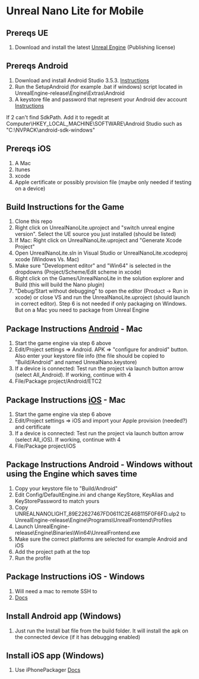 # Unreal Nano Lite for Mobile

## Prereqs UE
1. Download and install the latest [Unreal Engine](https://www.unrealengine.com/en-US/download) (Publishing license)

## Prereqs Android
1. Download and install Android Studio 3.5.3. [Instructions](https://docs.unrealengine.com/en-US/Platforms/Mobile/Android/Setup/AndroidStudio/index.html)
2. Run the SetupAndroid (for example .bat if windows) script located in UnrealEngine-release\Engine\Extras\Android
3. A keystore file and password that represent your Android dev account [Instructions](https://docs.unrealengine.com/en-US/Platforms/Mobile/Android/DistributionSigning/index.html)

If 2 can't find SdkPath. Add it to regedit at Computer\HKEY_LOCAL_MACHINE\SOFTWARE\Android Studio such as "C:\NVPACK\android-sdk-windows"

## Prereqs iOS
1. A Mac
2. Itunes
3. xcode
4. Apple certificate or possibly provision file (maybe only needed if testing on a device)

## Build Instructions for the Game
1. Clone this repo
2. Right click on UnrealNanoLite.uproject and "switch unreal engine version". Select the UE source you just installed (should be listed)
3. If Mac: Right click on UnrealNanoLite.uproject and "Generate Xcode Project"
4. Open UnrealNanoLite.sln in Visual Studio or UnrealNanoLite.xcodeproj xcode (Windows Vs. Mac)
5. Make sure "Development editor" and "Win64" is selected in the dropdowns (Project/Scheme/Edit scheme in xcode)
6. Right click on the Games/UnrealNanoLite in the solution explorer and Build (this will build the Nano plugin)
7. "Debug/Start without debugging" to open the editor (Product -> Run in xcode) or close VS and run the UnrealNanoLite.uproject (should launch in correct editor). Step 6 is not needed if only packaging on Windows. But on a Mac you need to package from Unreal Engine

## Package Instructions [Android](https://docs.unrealengine.com/en-US/Platforms/Mobile/Android/PackagingAndroidProject/index.html) - Mac
1. Start the game engine via step 6 above
2. Edit/Project settings => Android. APK => "configure for android" button. Also enter your keystore file info (the file should be copied to "Build/Android" and named UnrealNano.keystore)
3. If a device is connected: Test run the project via launch button arrow (select All_Android). If working, continue with 4
4. File/Package project/Android/ETC2

## Package Instructions [iOS](https://docs.unrealengine.com/en-US/Platforms/Mobile/iOS/PackagingiOSProject/index.html) - Mac
1. Start the game engine via step 6 above
2. Edit/Project settings => iOS and import your Apple provision (needed?) and certificate
3. If a device is connected: Test run the project via launch button arrow (select All_iOS). If working, continue with 4
4. File/Package project/iOS

## Package Instructions Android - Windows without using the Engine which saves time
1. Copy your keystore file to "Build/Android"
2. Edit Config/DefaultEngine.ini and change KeyStore, KeyAlias and KeyStorePassword to match yours
3. Copy UNREALNANOLIGHT_89E22627467FD0611C2E46B115F0F6FD.ulp2 to UnrealEngine-release\Engine\Programs\UnrealFrontend\Profiles
4. Launch UnrealEngine-release\Engine\Binaries\Win64\UnrealFrontend.exe
5. Make sure the correct platforms are selected for example Android and iOS
6. Add the project path at the top
7. Run the profile

## Package Instructions iOS - Windows
1. Will need a mac to remote SSH to
2. [Docs](https://docs.unrealengine.com/en-US/Platforms/Mobile/iOS/Windows/index.html)

## Install Android app (Windows)
1. Just run the Install bat file from the build folder. It will install the apk on the connected device (if it has debugging enabled)

## Install iOS app (Windows)
1. Use iPhonePackager [Docs](https://docs.unrealengine.com/en-US/Platforms/Mobile/iOS/iPhonePackager/index.html)